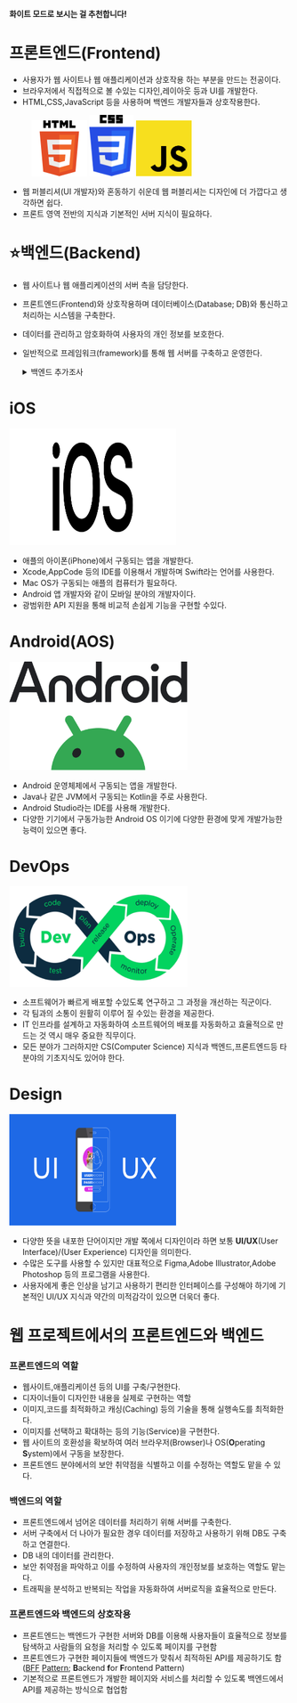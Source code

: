 **화이트 모드로 보시는 걸 추천합니다!**
# 프론트엔드(Frontend)
+ 사용자가 웹 사이트나 웹 애플리케이션과 상호작용 하는 부분을 만드는 전공이다.
+ 브라우저에서 직접적으로 볼 수있는 디자인,레이아웃 등과 UI를 개발한다.
+ HTML,CSS,JavaScript 등을 사용하며 백엔드 개발자들과 상호작용한다.
<figure class="thrid">
    <a href="link"><img src="https://github.com/snowykte0426/TIL/blob/main/img/HTML5.png" aling='left'width="100" height="100"></a>
    <a href="link"><img src="https://github.com/snowykte0426/TIL/blob/main/img/CSS3.png" width="80" height="110"></a>
    <a href="ling"><img src="https://github.com/snowykte0426/TIL/blob/main/img/JavaScript.png" width="100" height="100"></a>
</figure>

+ 웹 퍼블리셔(UI 개발자)와 혼동하기 쉬운데 웹 퍼블리셔는 디자인에 더 가깝다고 생각하면 쉽다.
+ 프론트 영역 전반의 지식과 기본적인 서버 지식이 필요하다.
# ⭐백엔드(Backend)

+ 웹 사이트나 웹 애플리케이션의 서버 측을 담당한다.
+ 프론트엔드(Frontend)와 상호작용하며 데이터베이스(Database; DB)와 통신하고 처리하는 시스템을 구축한다.
+ 데이터를 관리하고 암호화하여 사용자의 개인 정보를 보호한다.
+ 일반적으로 프레임워크(framework)를 통해 웹 서버를 구축하고 운영한다.
    <details>
    <summary>백엔드 추가조사</summary>

    ## 프레임워크(framework)

    #### 프레임워크(framework)란?

    + 라이브러리(library)와 흡사하며 어떠한 결과물을 구현하고자 여러 기능을 가진 클래스(class)와 라이브러리(library)가 합쳐진 형태이다.

    + 예를 들어 웹(wed) 프레임워크는 웹 서버의 구현을 위해 만들어진 프레임워크이고 애플리케이션(application) 프레임워크는 말 그대로 애플리케이션을 구동하기 위해 만들어진 프레임워크이다.

    ---
    #### 프레임워크의 예

    + **Spring**

        <img src="https://github.com/snowykte0426/TIL/blob/main/img/Spring.png" width="350" height="170">

        + Java기반의 프레임워크
        + 대표적인 특징으로는 **의존성 주입**(Dependency Injection; **DI**)과 **제어 역전**(Inversion of Control; **IoC**)가 있다.
        + 의존성 관리와 라이브러리 설정,웹 서버를 내장하고 있어 편리하게 스프링을 사용할 수 있게 해주는 **스프링부트(Spring Boot)** 가 존재한다.
        + [전자정부표준프레임워크](https://www.egovframe.go.kr/home/main.do)의 기반이다.
    + **Django**

        <img src="https://github.com/snowykte0426/TIL/blob/main/img/django.png" width="340" height="110">

        + Python기반의 프레임워크
        + 풀스택 프레임워크(full-stack framework)이다.
        + 대표적으로 인스타그램이 장고를 사용하고 있다.
    + **Flask**

        <img src="https://github.com/snowykte0426/TIL/blob/main/img/Flask.png" width="390" height="245">

        + Django와 마찬가지로 Python 기반의 프레임워크
        + 매우 가벼운 편이고 다양한 웹 엔진들과 조합이 가능하기에 장고와 함께 쓰는 경우도 있다.
        + 풀스택 프레임워크가 아닌 마이크로 프레임워크(micro framework)이다.
    + **Next.js**

        <img src="https://github.com/snowykte0426/TIL/blob/main/img/next.js.png" width="300" height="140">

        + React기반의 프레임워크
        + 풀스택 프레임워크이다.
        + 제작사인 Vercel 역시 사용중이고 Twitch,틱톡 등도 사용중인 프레임워크이다.
    + **Express.js**

        <img src="https://github.com/snowykte0426/TIL/blob/main/img/Express.js.png" width="340" height="120">

        + JavaScript,정확히는 Node.js 기반의 프레임워크이다.
        + npm을 통해 쉽게 다운로드 할 수있다.
        + 대표적으로 나무위키가 이 프레임워크를 기반으로 제작된 위키엔진을 사용 중이다.
    + **Laravel**
    
        <img src="https://github.com/snowykte0426/TIL/blob/main/img/Laravel.png" width="330" height="140">

        + PHP기반의 프레임워크
        + 풀스택 웹 프레임워크이다.
    + **Ruby on Rails**

        <img src="https://github.com/snowykte0426/TIL/blob/main/img/Ruby_On_Rails.png" width="360" height="190">

        + Ruby기반의 풀스택 웹 프레임워크이다.
        + 비교적 쉽고 빠르게 웹을 배포할 수있다.
        + 우리나라에선 비교적 약세를 프레임워크이지만 당근,왓챠등의 사이트가 사용한다.
    </details>
# iOS

<img src="https://github.com/snowykte0426/TIL/blob/main/img/iOS.png" width="300" height="210">

+ 애플의 아이폰(iPhone)에서 구동되는 앱을 개발한다.
+ Xcode,AppCode 등의 IDE를 이용해서 개발하며 Swift라는 언어를 사용한다.
+ Mac OS가 구동되는 애플의 컴퓨터가 필요하다.
+ Android 앱 개발자와 같이 모바일 분야의 개발자이다.
+ 광범위한 API 지원을 통해 비교적 손쉽게 기능을 구현할 수있다.
# Android(AOS)

<img src="https://github.com/snowykte0426/TIL/blob/main/img/Android.svg" width="320" height="195">

+ Android 운영체제에서 구동되는 앱을 개발한다.
+ Java나 같은 JVM에서 구동되는 Kotlin을 주로 사용한다.
+ Android Studio라는 IDE를 사용해 개발한다.
+ 다양한 기기에서 구동가능한 Android OS 이기에 다양한 환경에 맞게 개발가능한 능력이 있으면 좋다.
# DevOps

<img src="https://github.com/snowykte0426/TIL/blob/main/img/DevOps.png" width="320" height="180">

+ 소프트웨어가 빠르게 배포할 수있도록 연구하고 그 과정을 개선하는 직군이다.
+ 각 팀과의 소통이 원활히 이루어 질 수있는 환경을 제공한다.
+ IT 인프라를 설계하고 자동화하여 소프트웨어의 배포를 자동화하고 효율적으로 만드는 것 역시 매우 중요한 직무이다.
+ 모든 분야가 그러하지만 CS(Computer Science) 지식과 백엔드,프론트엔드등 타 분야의 기초지식도 있어야 한다.
# Design

<img src="https://github.com/snowykte0426/TIL/blob/main/img/UX%20and%20UI.jpg" width="300" height="200">

+ 다양한 뜻을 내포한 단어이지만 개발 쪽에서 디자인이라 하면 보통 **UI/UX**(User Interface)/(User Experience) 디자인을 의미한다.
+ 수많은 도구를 사용할 수 있지만 대표적으로 Figma,Adobe Illustrator,Adobe Photoshop 등의 프로그램을 사용한다.
+ 사용자에게 좋은 인상을 남기고 사용하기 편리한 인터페이스를 구성해야 하기에 기본적인 UI/UX 지식과 약간의 미적감각이 있으면 더욱더 좋다.

# 웹 프로젝트에서의 프론트엔드와 백엔드
### 프론트엔드의 역할
+ 웹사이트,애플리케이션 등의 UI를 구축/구현한다.
+ 디자이너들이 디자인한 내용을 실제로 구현하는 역할
+ 이미지,코드를 최적화하고 캐싱(Caching) 등의 기술을 통해 실행속도를 최적화한다.
+ 이미지를 선택하고 확대하는 등의 기능(Service)을 구현한다.
+ 웹 사이트의 호환성을 확보하여 여러 브라우저(Browser)나 OS(**O**perating **S**ystem)에서 구동을 보장한다.
+ 프론트엔드 분야에서의 보안 취약점을 식별하고 이를 수정하는 역할도 맡을 수 있다.
### 백엔드의 역할
+ 프론트엔드에서 넘어온 데이터를 처리하기 위해 서버를 구축한다.
+ 서버 구축에서 더 나아가 필요한 경우 데이터를 저장하고 사용하기 위해 DB도 구축하고 연결한다.
+ DB 내의 데이터를 관리한다.
+ 보안 취약점을 파악하고 이를 수정하여 사용자의 개인정보를 보호하는 역할도 맡는다.
+ 트래픽을 분석하고 반복되는 작업을 자동화하여 서버로직을 효율적으로 만든다.
### 프론트엔드와 백엔드의 상호작용
+ 프론트엔드는 백엔드가 구현한 서버와 DB를 이용해 사용자들이 효율적으로 정보를 탐색하고 사람들의 요청을 처리할 수 있도록 페이지를 구현함
+ 프론트엔드가 구현한 페이지들에 백엔드가 맞춰서 최적하된 API를 제공하기도 함(<a href="https://ordinary-code.tistory.com/194">B</a><a href="https://f-lab.kr/insight/understanding-BFF-pattern">F</a><a href="https://metleeha.tistory.com/entry/BFFBackend-for-Frontend-%EB%9E%80">F</a> <a href="https://learn.microsoft.com/en-us/azure/architecture/patterns/backends-for-frontends">Pattern</a>; **B**ackend **f**or **F**rontend Pattern)
+ 기본적으로 프론트엔드가 개발한 페이지와 서비스를 처리할 수 있도록 백엔드에서 API를 제공하는 방식으로 협업함